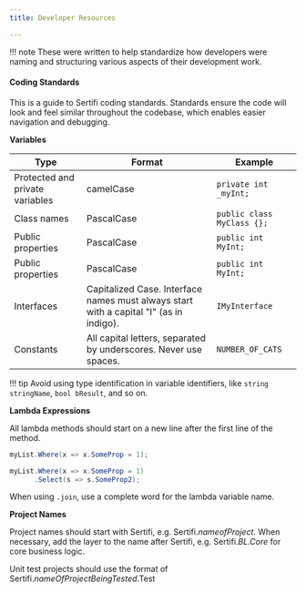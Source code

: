 ```yaml
---
title: Developer Resources

---
```


!!! note
    These were written to help standardize how developers were naming and structuring various aspects of their development work.


#### Coding Standards

This is a guide to Sertifi coding standards. Standards ensure the code will look and feel similar throughout the codebase, which enables easier navigation and debugging.

**Variables**

| Type | Format | Example |
|------|--------|---------|
|Protected and private variables|camelCase|`private int _myInt;`|
| Class names | PascalCase | `public class MyClass {};` |
| Public properties | PascalCase | `public int MyInt;` |
| Public properties | PascalCase | `public int MyInt;` |
| Interfaces | Capitalized Case. Interface names must always start with a capital "I" (as in indigo). | `IMyInterface`|
| Constants | All capital letters, separated by underscores. Never use spaces. | `NUMBER_OF_CATS`|

!!! tip
    Avoid using type identification in variable identifiers, like `string stringName`, `bool bResult`, and so on.



**Lambda Expressions**

All lambda methods should start on a new line after the first line of the method.

```csharp
myList.Where(x => x.SomeProp = 1);
```

```csharp
myList.Where(x => x.SomeProp = 1)
      .Select(s => s.SomeProp2);
```

When using `.join`, use a complete word for the lambda variable name.

**Project Names**

Project names should start with Sertifi, e.g. Sertifi.*nameofProject*. When necessary, add the layer to the name after Sertifi, e.g. Sertifi.*BL.Core* for core business logic.

Unit test projects should use the format of Sertifi.*nameOfProjectBeingTested*.Test

